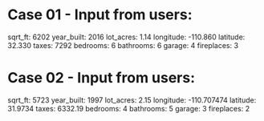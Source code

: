 # Case 01 - Input from users:
sqrt_ft: 6202
year_built: 2016
lot_acres: 1.14
longitude: -110.860
latitude: 32.330
taxes: 7292
bedrooms: 6
bathrooms: 6
garage: 4
fireplaces: 3


# Case 02 - Input from users:
sqrt_ft: 5723
year_built: 1997
lot_acres: 2.15
longitude: -110.707474
latitude: 31.9734
taxes: 6332.19
bedrooms: 4
bathrooms: 5
garage: 3
fireplaces: 2
